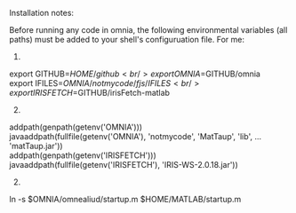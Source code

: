 Installation notes:

Before running any code in omnia, the following environmental variables (all
paths) must be added to your shell's configuruation file. For me:

1) 

export GITHUB=$HOME/github<br/>
export OMNIA=$GITHUB/omnia<br/>
export IFILES=$OMNIA/notmycode/fjs/IFILES<br/>
export IRISFETCH=$GITHUB/irisFetch-matlab<br/>

2)    

addpath(genpath(getenv('OMNIA')))  
javaaddpath(fullfile(getenv('OMNIA'), 'notmycode', 'MatTaup', 'lib', ...
                     'matTaup.jar'))  
addpath(genpath(getenv('IRISFETCH')))  
javaaddpath(fullfile(getenv('IRISFETCH'), 'IRIS-WS-2.0.18.jar'))  


2)

ln -s $OMNIA/omnealiud/startup.m $HOME/MATLAB/startup.m
       

